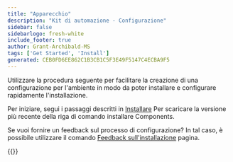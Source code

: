 ```yaml
---
title: "Apparecchio"
description: "Kit di automazione - Configurazione"
sidebar: false
sidebarlogo: fresh-white
include_footer: true
author: Grant-Archibald-MS
tags: ['Get Started', 'Install']
generated: CEB0FD6EE862C1B3CB1C5F3E49F5147C4ECBA9F5
---
```


Utilizzare la procedura seguente per facilitare la creazione di una configurazione per l'ambiente in modo da poter installare e configurare rapidamente l'installazione.

Per iniziare, segui i passaggi descritti in <a href='/get-started/install' target='_blank'>Installare</a> Per scaricare la versione più recente della riga di comando installare Components.

Se vuoi fornire un feedback sul processo di configurazione? In tal caso, è possibile utilizzare il comando [Feedback sull'installazione](/it/get-started/setup-feedback) pagina.

{{<questions name="/content/it/get-started/setup.json" completed="Grazie per aver completato i passaggi di configurazione" showNavigationButtons=true locale="it">}}
